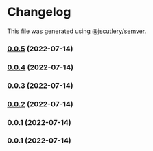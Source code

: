 # Changelog

This file was generated using [@jscutlery/semver](https://github.com/jscutlery/semver).

### [0.0.5](https://github.com/yurikrupnik/nx-go-playground/compare/my_rust_app-0.0.4...my_rust_app-0.0.5) (2022-07-14)

### [0.0.4](https://github.com/yurikrupnik/nx-go-playground/compare/my_rust_app-0.0.3...my_rust_app-0.0.4) (2022-07-14)

### [0.0.3](https://github.com/yurikrupnik/nx-go-playground/compare/my_rust_app-0.0.2...my_rust_app-0.0.3) (2022-07-14)

### [0.0.2](https://github.com/yurikrupnik/nx-go-playground/compare/my_rust_app-0.0.1...my_rust_app-0.0.2) (2022-07-14)

### 0.0.1 (2022-07-14)

### 0.0.1 (2022-07-14)
